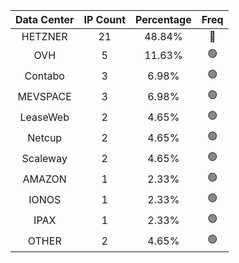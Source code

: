 | Data Center | IP Count | Percentage | Freq |
|:------------:|:--------:|:-----------:|:-----:|
| HETZNER | 21 | 48.84% | 🔴 |
| OVH | 5 | 11.63% | 🟢 |
| Contabo | 3 | 6.98% | 🟢 |
| MEVSPACE | 3 | 6.98% | 🟢 |
| LeaseWeb | 2 | 4.65% | 🟢 |
| Netcup | 2 | 4.65% | 🟢 |
| Scaleway | 2 | 4.65% | 🟢 |
| AMAZON | 1 | 2.33% | 🟢 |
| IONOS | 1 | 2.33% | 🟢 |
| IPAX | 1 | 2.33% | 🟢 |
| OTHER | 2 | 4.65% | 🟢 |